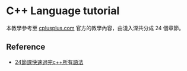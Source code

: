 # C++ Language tutorial
本教學參考至 [cplusplus.com](cplusplus.com) 官方的教學內容，由淺入深共分成 24 個章節。 



## Reference
- [24節課快速過完c++所有語法](https://www.bilibili.com/video/BV19L4y1b7zo/?spm_id_from=333.788&vd_source=5a6b197f885be2e93405a9e839601280)